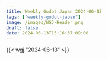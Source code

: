 ```yaml
---
title: Weekly Godot Japan 2024-06-13
tags: ["weekly-godot-japan"]
image: /images/WGJ-Header.png
draft: false
date: 2024-06-13T15:16:37+09:00
---
```


{{< wgj "2024-06-13" >}}
